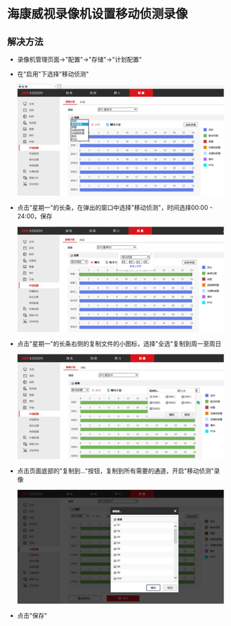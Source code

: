 # 海康威视录像机设置移动侦测录像

## 解决方法
* 录像机管理页面->"配置"->"存储"->"计划配置"
* 在"启用"下选择"移动侦测"

  ![](images/01.png)

* 点击"星期一"的长条，在弹出的窗口中选择"移动侦测"，时间选择00:00 - 24:00，保存

  ![](images/02.png)

* 点击"星期一"的长条右侧的复制文件的小图标，选择"全选"复制到周一至周日

  ![](images/03.png)

* 点击页面底部的"复制到..."按钮，复制到所有需要的通道，开启"移动侦测"录像

  ![](images/04.png)

* 点击"保存"
